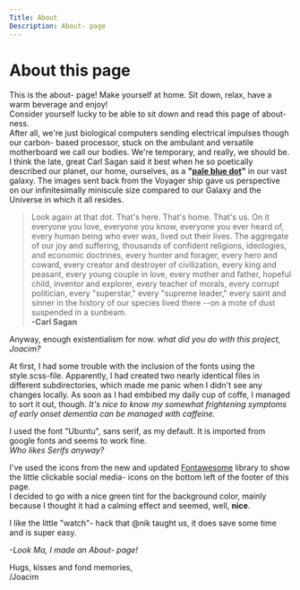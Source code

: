 ```yaml
---
Title: About
Description: About- page
---
```


About this page
==========================

This is the about- page! Make yourself at home. Sit down, relax, have a warm beverage and enjoy!    
Consider yourself lucky to be able to sit down and read this page of about-ness.     
After all, we're just biological computers sending electrical impulses though our carbon- based processor, stuck on the ambulant and versatile motherboard we call our bodies. We're temporary, and really, we should be.     
I think the late, great Carl Sagan said it best when he so poetically described our planet, our home, ourselves, as a **"[pale blue dot](https://www.planetary.org/worlds/pale-blue-dot)"** in our vast galaxy. The images sent back from the Voyager ship gave us perspective on our infinitesimally miniscule size compared to our Galaxy and the Universe in which it all resides. 

> Look again at that dot. That's here. That's home. That's us. 
>On it everyone you love, everyone you know, everyone you ever heard of, every human being who ever was, lived out their lives. 
>The aggregate of our joy and suffering, thousands of confident religions, ideologies, and economic doctrines, every hunter and forager, every hero and coward, every creator and destroyer of civilization, every king and peasant, every young couple in love, every mother and father, hopeful child, inventor and explorer, every teacher of morals, every corrupt politician, every "superstar," every "supreme leader," every saint and sinner in the history of our species lived there
>--on a mote of dust suspended in a sunbeam.   
> **-Carl Sagan**

Anyway, enough existentialism for now. *what did you do with this project, Joacim?*

At first, I had some trouble with the inclusion of the fonts using the style.scss-file. Apparently, I had created two nearly identical files in different subdirectories, which made me panic when I didn't see any changes locally. As soon as I had embibed my daily cup of coffe, I managed to sort it out, though. *It's nice to know my somewhat frightening symptoms of early onset dementia can be managed with caffeine.*

I used the font "Ubuntu", sans serif, as my default. It is imported from google fonts and seems to work fine.    
*Who likes Serifs anyway?*  

I've used the icons from the new and updated [Fontawesome](https://fontawesome.com/) library to show the little clickable social media- icons on the bottom left of the footer of this page.    
I decided to go with a nice green tint for the background color, mainly because I thought it had a calming effect and seemed, well, **nice**.

I like the little "watch"- hack that @nik taught us, it does save some time and is super easy.



*-Look Ma, I made an About- page!*     


Hugs, kisses and fond memories,    
/Joacim
